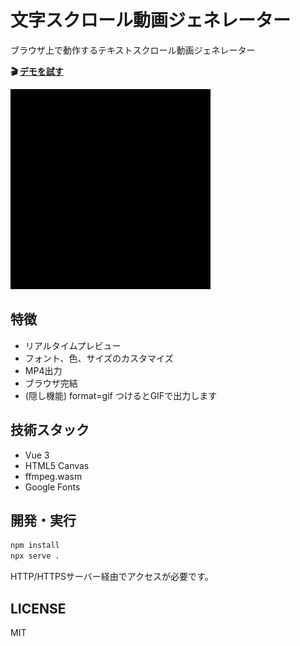 # 文字スクロール動画ジェネレーター

ブラウザ上で動作するテキストスクロール動画ジェネレーター

**🎬 [デモを試す](https://cho45.stfuawsc.com/ticker-generator/)**

![サンプル動画](docs/dontpushtoproductiononfriday.gif)

## 特徴

- リアルタイムプレビュー
- フォント、色、サイズのカスタマイズ
- MP4出力
- ブラウザ完結
- (隠し機能) format=gif つけるとGIFで出力します

## 技術スタック

- Vue 3
- HTML5 Canvas
- ffmpeg.wasm
- Google Fonts

## 開発・実行

```bash
npm install
npx serve .
```

HTTP/HTTPSサーバー経由でアクセスが必要です。

## LICENSE

MIT
